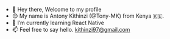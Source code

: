 - 👋 Hey there, Welcome to my profile 
- 😊 My name is Antony Kithinzi (@Tony-MK) from Kenya 🇰🇪.
- 🌱 I’m currently learning React Native
- 📫 Feel free to say hello. kithinzi97@gmail.com
<!---
- 👀 I’m interested in ...
- 🌱 I’m currently learning ...
- 💞️ I’m looking to collaborate on ...
- 📫 How to reach me ...

Tony-MK/Tony-MK is a ✨ special ✨ repository because its `README.md` (this file) appears on your GitHub profile.
You can click the Preview link to take a look at your changes.
--->
